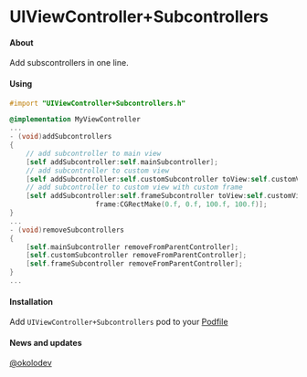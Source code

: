 UIViewController+Subcontrollers
============

#### About
Add subscontrollers in one line.


#### Using
```objective-c
#import "UIViewController+Subcontrollers.h"

@implementation MyViewController
...
- (void)addSubcontrollers
{
    // add subcontroller to main view
    [self addSubcontroller:self.mainSubcontroller];
    // add subcontroller to custom view
    [self addSubcontroller:self.customSubcontroller toView:self.customView];
    // add subcontroller to custom view with custom frame
    [self addSubcontroller:self.frameSubcontroller toView:self.customView
                     frame:CGRectMake(0.f, 0.f, 100.f, 100.f)];
}
...
- (void)removeSubcontrollers
{
    [self.mainSubcontroller removeFromParentController];
    [self.customSubcontroller removeFromParentController];
    [self.frameSubcontroller removeFromParentController];
}
...
```


#### Installation
Add `UIViewController+Subcontrollers` pod to your [Podfile](http://cocoapods.org/)


#### News and updates
[@okolodev](https://twitter.com/okolodev)
